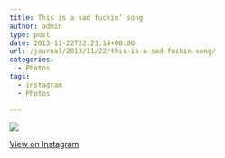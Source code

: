 ```yaml
---
title: This is a sad fuckin’ song
author: admin
type: post
date: 2013-11-22T22:23:14+00:00
url: /journal/2013/11/22/this-is-a-sad-fuckin-song/
categories:
  - Photos
tags:
  - instagram
  - Photos

---
```

<img src="http://lobban.org/wordpress//HLIC/73dd71435489df16e3833c7af605f1e9.jpg" class="instagram-image" />

<p class="view-instagram">
  <a href="http://instagram.com/p/hCHsyuKli-/">View on Instagram</a>
</p>